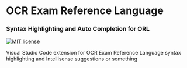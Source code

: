 # OCR Exam Reference Language
### Syntax Highlighting and Auto Completion for ORL
[![MIT license](https://img.shields.io/badge/License-MIT-green.svg)](https://lbesson.mit-license.org/)

Visual Studio Code extension for OCR Exam Reference Language syntax highlighting and Intellisense suggestions or something
